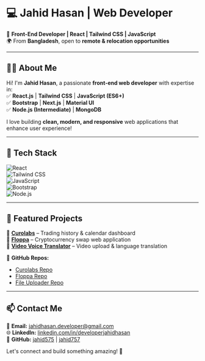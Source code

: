 # 💻 Jahid Hasan | Web Developer

🚀 **Front-End Developer | React | Tailwind CSS | JavaScript**  
🌍 From **Bangladesh**, open to **remote & relocation opportunities**  

---

## 👨‍💻 About Me  

Hi! I'm **Jahid Hasan**, a passionate **front-end web developer** with expertise in:  
✅ **React.js** | **Tailwind CSS** | **JavaScript (ES6+)**  
✅ **Bootstrap** | **Next.js** | **Material UI**  
✅ **Node.js (Intermediate)** | **MongoDB**  

I love building **clean, modern, and responsive** web applications that enhance user experience!  

---

## 🔧 Tech Stack  

![React](https://img.shields.io/badge/React-61DAFB?style=for-the-badge&logo=react&logoColor=black)  
![Tailwind CSS](https://img.shields.io/badge/Tailwind_CSS-38B2AC?style=for-the-badge&logo=tailwind-css&logoColor=white)  
![JavaScript](https://img.shields.io/badge/JavaScript-F7DF1E?style=for-the-badge&logo=javascript&logoColor=black)  
![Bootstrap](https://img.shields.io/badge/Bootstrap-7952B3?style=for-the-badge&logo=bootstrap&logoColor=white)  
![Node.js](https://img.shields.io/badge/Node.js-43853D?style=for-the-badge&logo=node.js&logoColor=white)  

---

## 📂 Featured Projects  

🔹 **[Curolabs](https://curolabs.vercel.app/)** – Trading history & calendar dashboard  
🔹 **[Floppa](https://floppa-puce.vercel.app/)** – Cryptocurrency swap web application  
🔹 **[Video Voice Translator](https://file-uploader-jet.vercel.app/)** – Video upload & language translation  

🔗 **GitHub Repos:**  
- [Curolabs Repo](https://github.com/devjahid2/curolabs)  
- [Floppa Repo](https://github.com/devjahid2/floppa-v2)  
- [File Uploader Repo](https://github.com/devjahid2/file-uploader)  

---

## 📫 Contact Me  

💌 **Email:** jahidhasan.developer@gmail.com  
🌐 **LinkedIn:** [linkedin.com/in/developerjahidhasan](https://linkedin.com/in/developerjahidhasan)  
🐙 **GitHub:** [jahid575](https://github.com/jahid575) | [jahid757](https://github.com/jahid757)  

Let's connect and build something amazing! 🚀  
